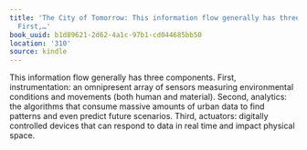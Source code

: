```yaml
---
title: 'The City of Tomorrow: This information flow generally has three components.
  First,…'
book_uuid: b1d89621-2d62-4a1c-97b1-cd044685bb50
location: '310'
source: kindle
---
```


This information flow generally has three components. First, instrumentation: an omnipresent array of sensors measuring environmental conditions and movements (both human and material). Second, analytics: the algorithms that consume massive amounts of urban data to find patterns and even predict future scenarios. Third, actuators: digitally controlled devices that can respond to data in real time and impact physical space.